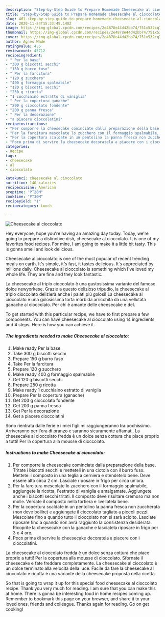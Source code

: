 ```yaml
---
description: "Step-by-Step Guide to Prepare Homemade Cheesecake al cioccolato"
title: "Step-by-Step Guide to Prepare Homemade Cheesecake al cioccolato"
slug: 461-step-by-step-guide-to-prepare-homemade-cheesecake-al-cioccolato
date: 2020-11-24T15:33:49.148Z
image: https://img-global.cpcdn.com/recipes/2e4878e44d42bb74/751x532cq70/cheesecake-al-cioccolato-recipe-main-photo.jpg
thumbnail: https://img-global.cpcdn.com/recipes/2e4878e44d42bb74/751x532cq70/cheesecake-al-cioccolato-recipe-main-photo.jpg
cover: https://img-global.cpcdn.com/recipes/2e4878e44d42bb74/751x532cq70/cheesecake-al-cioccolato-recipe-main-photo.jpg
author: Agnes Wade
ratingvalue: 4.6
reviewcount: 45712
recipeingredient:
- " Per la base"
- "300 g biscotti secchi"
- "150 g burro fuso"
- " Per la farcitura"
- "120 g zucchero"
- "400 g formaggio spalmabile"
- "120 g biscotti secchi"
- "250 g ricotta"
- "1 cucchiaino estratto di vaniglia"
- " Per la copertura ganache"
- "200 g cioccolato fondente"
- "200 g panna fresca"
- " Per la decorazione"
- "a piacere cioccolatini"
recipeinstructions:
- "Per comporre la cheesecake cominciate dalla preparazione della base. Tritate i biscotti secchi e metteteli in una ciotola con il burro fuso. Mettete il composto in una teglia a cerniera e stendetelo bene. Deve essere alto circa 2 cm. Lasciate riposare in frigo per circa un&#39;ora."
- "Per la farcitura mescolate lo zucchero con il formaggio spalmabile, aggiungete la ricotta, l&#39;estratto di vaniglia e amalgamate. Aggiungete anche i biscotti secchi tritati. Il composto deve risultare cremoso ma non molle. Versate il composto nella tortiera e livellatela bene."
- "Per la copertura scaldate in un pentolino la panna fresca non zuccherata (non deve bollire) e aggiungete il cioccolato tagliato a piccoli pezzi. Mescolate fino a quando tutto il cioccolato non si sarà sciolto. Lasciate riposare fino a quando non avrà raggiunto la consistenza desiderata. Ricoprite la cheesecake con la ganache e lasciatela riposare in frigo per 3 o 4 ore."
- "Poco prima di servire la cheesecake decoratela a piacere con i cioccolatini."
categories:
- Recipe
tags:
- cheesecake
- al
- cioccolato

katakunci: cheesecake al cioccolato 
nutrition: 140 calories
recipecuisine: American
preptime: "PT28M"
cooktime: "PT30M"
recipeyield: "1"
recipecategory: Lunch

---
```



![Cheesecake al cioccolato](https://img-global.cpcdn.com/recipes/2e4878e44d42bb74/751x532cq70/cheesecake-al-cioccolato-recipe-main-photo.jpg)

Hey everyone, hope you're having an amazing day today. Today, we're going to prepare a distinctive dish, cheesecake al cioccolato. It is one of my favorites food recipes. For mine, I am going to make it a little bit tasty. This is gonna smell and look delicious.

Cheesecake al cioccolato is one of the most popular of recent trending meals on earth. It's simple, it's fast, it tastes delicious. It's appreciated by millions daily. Cheesecake al cioccolato is something which I've loved my whole life. They are fine and they look fantastic.

La cheesecake al triplo cioccolato è una gustosissima variante del famoso dolce newyorkese. Grazie a questo delizioso tripudio, la cheesecake al triplo cioccolato delizierà anche i palati più golosi! La cheesecake al cioccolato è una golosissima torta morbida arricchita da una vellutata ganache al cioccolato. Per chi è amante delle cheesecake e del.


To get started with this particular recipe, we have to first prepare a few components. You can have cheesecake al cioccolato using 14 ingredients and 4 steps. Here is how you can achieve it.

<!--inarticleads1-->

##### The ingredients needed to make Cheesecake al cioccolato:

1. Make ready  Per la base
1. Take 300 g biscotti secchi
1. Prepare 150 g burro fuso
1. Take  Per la farcitura
1. Prepare 120 g zucchero
1. Make ready 400 g formaggio spalmabile
1. Get 120 g biscotti secchi
1. Prepare 250 g ricotta
1. Make ready 1 cucchiaino estratto di vaniglia
1. Prepare  Per la copertura (ganache)
1. Get 200 g cioccolato fondente
1. Get 200 g panna fresca
1. Get  Per la decorazione
1. Get a piacere cioccolatini


Sono rientrata dalle ferie e i miei figli mi raggiungeranno tra pochissimo. Arriveranno per l&#39;ora di pranzo e saranno sicuramente affamati. La cheesecake al cioccolato fredda è un dolce senza cottura che piace proprio a tutti! Per la copertura alla mousse di cioccolato. 

<!--inarticleads2-->

##### Instructions to make Cheesecake al cioccolato:

1. Per comporre la cheesecake cominciate dalla preparazione della base. Tritate i biscotti secchi e metteteli in una ciotola con il burro fuso. Mettete il composto in una teglia a cerniera e stendetelo bene. Deve essere alto circa 2 cm. Lasciate riposare in frigo per circa un&#39;ora.
1. Per la farcitura mescolate lo zucchero con il formaggio spalmabile, aggiungete la ricotta, l&#39;estratto di vaniglia e amalgamate. Aggiungete anche i biscotti secchi tritati. Il composto deve risultare cremoso ma non molle. Versate il composto nella tortiera e livellatela bene.
1. Per la copertura scaldate in un pentolino la panna fresca non zuccherata (non deve bollire) e aggiungete il cioccolato tagliato a piccoli pezzi. Mescolate fino a quando tutto il cioccolato non si sarà sciolto. Lasciate riposare fino a quando non avrà raggiunto la consistenza desiderata. Ricoprite la cheesecake con la ganache e lasciatela riposare in frigo per 3 o 4 ore.
1. Poco prima di servire la cheesecake decoratela a piacere con i cioccolatini.


La cheesecake al cioccolato fredda è un dolce senza cottura che piace proprio a tutti! Per la copertura alla mousse di cioccolato. Sfornate il cheesecake e fate freddare completamente. La cheesecake al cioccolato è un dolce terminato alla velocità della luce. Facile da fare la cheesecake al cioccolato e ricotta è una variante della cheesecake proposta nella ricetta. 

So that is going to wrap it up for this special food cheesecake al cioccolato recipe. Thank you very much for reading. I am sure that you can make this at home. There is gonna be interesting food in home recipes coming up. Remember to bookmark this page on your browser, and share it to your loved ones, friends and colleague. Thanks again for reading. Go on get cooking!
